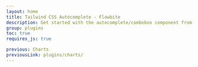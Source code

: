 ```yaml
---
layout: home
title: Tailwind CSS Autocomplete - Flowbite
description: Get started with the autocomplete/combobox component from Flowbite to suggest search results inside a dropdown menu component based on Tailwind CSS
group: plugins
toc: true
requires_js: true

previous: Charts
previousLink: plugins/charts/
---
```


